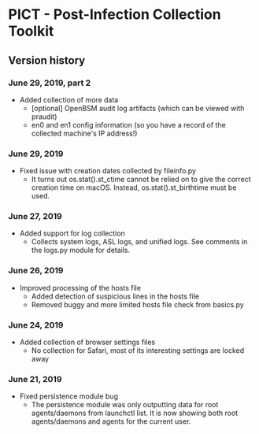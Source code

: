 # PICT - Post-Infection Collection Toolkit
## Version history

### June 29, 2019, part 2

* Added collection of more data
	* [optional] OpenBSM audit log artifacts (which can be viewed with praudit)
	* en0 and en1 config information (so you have a record of the collected machine's IP address!)

### June 29, 2019

* Fixed issue with creation dates collected by fileinfo.py
	* It turns out os.stat().st_ctime cannot be relied on to give the correct creation time on macOS. Instead, os.stat().st_birthtime must be used.

### June 27, 2019

* Added support for log collection
	* Collects system logs, ASL logs, and unified logs. See comments in the logs.py module for details.

### June 26, 2019

* Improved processing of the hosts file
	* Added detection of suspicious lines in the hosts file
	* Removed buggy and more limited hosts file check from basics.py

### June 24, 2019

* Added collection of browser settings files
  * No collection for Safari, most of its interesting settings are locked away

### June 21, 2019

* Fixed persistence module bug
  * The persistence module was only outputting data for root agents/daemons from launchctl list. It is now showing both root agents/daemons and agents for the current user.